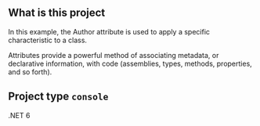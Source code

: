 ## What is this project

In this example, the Author attribute is used to apply a specific characteristic to a class.

Attributes provide a powerful method of associating metadata, or declarative information, with code (assemblies, types, methods, properties, and so forth).

## Project type `console`

.NET 6
